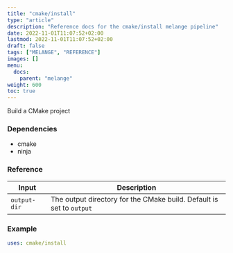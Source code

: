 ```yaml
---
title: "cmake/install"
type: "article"
description: "Reference docs for the cmake/install melange pipeline"
date: 2022-11-01T11:07:52+02:00
lastmod: 2022-11-01T11:07:52+02:00
draft: false
tags: ["MELANGE", "REFERENCE"]
images: []
menu:
  docs:
    parent: "melange"
weight: 600
toc: true
---
```



Build a CMake project

### Dependencies
- cmake
- ninja


### Reference
| Input        | Description                                                          |
|--------------|----------------------------------------------------------------------|
| `output-dir` | The output directory for the CMake build. Default is set to `output` |


### Example
```yaml
uses: cmake/install

```
